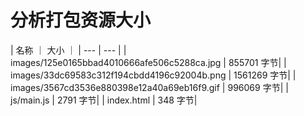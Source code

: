 # 分析打包资源大小 
| 名称 ｜ 大小 ｜
| --- | --- |
| images/125e0165bbad4010666afe506c5288ca.jpg | 855701 字节|
| images/33dc69583c312f194cbdd4196c92004b.png | 1561269 字节|
| images/3567cd3536e880398e12a40a69eb16f9.gif | 996069 字节|
| js/main.js | 2791 字节|
| index.html | 348 字节|